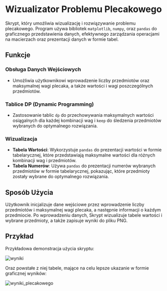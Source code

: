 # Wizualizator Problemu Plecakowego

Skrypt, który umożliwia wizualizację i rozwiązywanie problemu plecakowego. Program używa bibliotek `matplotlib`, `numpy`, oraz `pandas` do graficznego przedstawienia danych, efektywnego zarządzania operacjami na macierzach oraz prezentacji danych w formie tabel.

## Funkcje

### Obsługa Danych Wejściowych
- Umożliwia użytkownikowi wprowadzenie liczby przedmiotów oraz maksymalnej wagi plecaka, a także wartości i wagi poszczególnych przedmiotów.

### Tablice DP (Dynamic Programming)
- Zastosowanie tablic `dp` do przechowywania maksymalnych wartości osiągalnych dla każdej kombinacji wag i `keep` do śledzenia przedmiotów wybranych do optymalnego rozwiązania.

### Wizualizacja
- **Tabela Wartości**: Wykorzystuje `pandas` do prezentacji wartości w formie tabelarycznej, które przedstawiają maksymalne wartości dla różnych kombinacji wag i przedmiotów.
- **Tabela Numerów**: Używa `pandas` do prezentacji numerów wybranych przedmiotów w formie tabelarycznej, pokazując, które przedmioty zostały wybrane do optymalnego rozwiązania.

## Sposób Użycia

Użytkownik inicjalizuje dane wejściowe przez wprowadzenie liczby przedmiotów i maksymalnej wagi plecaka, a następnie informacji o każdym przedmiocie. Po wprowadzeniu danych, Skrypt wizualizuje tabele wartości i wybrane przedmioty, a także zapisuje wyniki do pliku PNG.

## Przykład

Przykładowa demonstracja użycia skryptu:

![wyniki](https://github.com/TheNazgul42/VisualTreeTraversal/assets/132154842/719b7eb9-a205-46d7-b924-f6480fbd8d0e)

Oraz powstałe z niej tabele, mające na celu lepsze ukazanie w formie graficznej wyników:

![wyniki_plecakowego](https://github.com/TheNazgul42/VisualTreeTraversal/assets/132154842/aead5e81-7af4-4c5b-a7f7-98e1bd66575b)


